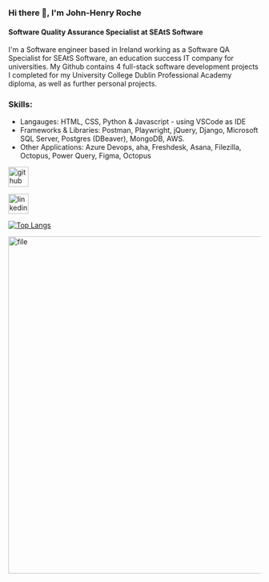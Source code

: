 ### Hi there 👋, I'm John-Henry Roche
#### Software Quality Assurance Specialist at SEAtS Software

I'm a Software engineer based in Ireland working as a Software QA Specialist for SEAtS Software, an education success IT company for universities. My Github contains 4 full-stack software development projects I completed for my University College Dublin Professional Academy diploma, as well as further personal projects.

### Skills: 
* Langauges: HTML, CSS, Python & Javascript - using VSCode as IDE 
* Frameworks & Libraries: Postman, Playwright, jQuery, Django, Microsoft SQL Server, Postgres (DBeaver), MongoDB, AWS.
* Other Applications: Azure Devops, aha, Freshdesk, Asana, Filezilla, Octopus, Power Query, Figma, Octopus

[<img src='https://cdn.jsdelivr.net/npm/simple-icons@3.0.1/icons/github.svg' alt='github' height='40'>](https://github.com/JHR1986)  

[<img src='https://cdn.jsdelivr.net/npm/simple-icons@3.0.1/icons/linkedin.svg' alt='linkedin' height='40'>](https://www.linkedin.com/in/https://www.linkedin.com/in/john-henry-roche//)  

[![Top Langs](https://github-readme-stats.vercel.app/api/top-langs/?username=JHR1986)](https://github.com/anuraghazra/github-readme-stats)

<img width="674" alt="file" src="https://github.com/JHR1986/JHR1986/assets/71781554/ad702e6e-c245-4bb9-8e7b-ef0704989a8e"> 


<!--
**JHR1986/JHR1986** is a ✨ _special_ ✨ repository because its `README.md` (this file) appears on your GitHub profile.

Here are some ideas to get you started:

- 🔭 I’m currently working on ...
- 🌱 I’m currently learning ...
- 👯 I’m looking to collaborate on ...
- 🤔 I’m looking for help with ...
- 💬 Ask me about ...
- 📫 How to reach me: ...
- 😄 Pronouns: ...
- ⚡ Fun fact: ...
-->
